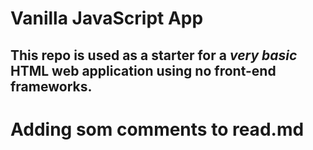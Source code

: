 # Vanilla JavaScript App

This repo is used as a starter for a _very basic_ HTML web application using no front-end frameworks.
-----------------------------------------------------------------------------------------------------

Adding som comments to read.md
==============================
